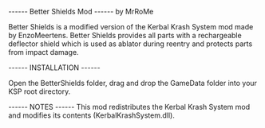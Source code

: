 ------ Better Shields Mod ------ by MrRoMe

Better Shields is a modified version of the Kerbal Krash System mod made by EnzoMeertens. Better Shields provides all parts with a rechargeable deflector shield which is used as ablator during reentry and protects parts from impact damage. 

------ INSTALLATION ------

Open the BetterShields folder, drag and drop the GameData folder into your KSP root directory. 

------ NOTES ------
This mod redistributes the Kerbal Krash System mod and modifies its contents (KerbalKrashSystem.dll).
